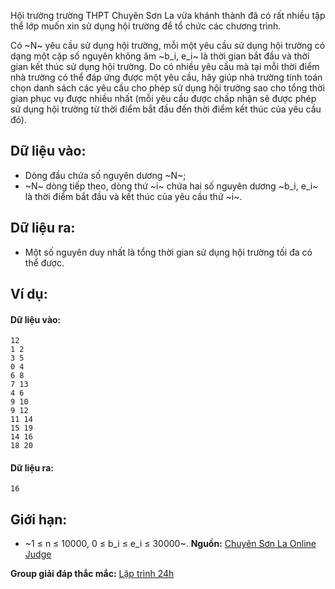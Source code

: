 Hội trường trường THPT Chuyên Sơn La vừa khánh thành đã có rất nhiều tập thể lớp muốn xin sử dụng hội trường để tổ chức các chương trình.

Có ~N~ yêu cầu sử dụng hội trường, mỗi một yêu cầu sử dụng hội trường có dạng một cặp số nguyên không âm ~b_i, e_i~ là thời gian bắt đầu và thời gian kết thúc sử dụng hội trường. Do có nhiều yêu cầu mà tại mỗi thời điểm nhà trường có thể đáp ứng được một yêu cầu, hãy giúp nhà trường tính toán chọn danh sách các yêu cầu cho phép sử dụng hội trường sao cho tổng thời gian phục vụ được nhiều nhất (mỗi yêu cầu được chấp nhận sẽ được phép sử dụng hội trường từ thời điểm bắt đầu đến thời điểm kết thúc của yêu cầu đó).

## Dữ liệu vào:
- Dòng đầu chứa số nguyên dương ~N~;
- ~N~ dòng tiếp theo, dòng thứ ~i~ chứa hai số nguyên dương ~b_i, e_i~ là thời điểm bắt đầu và kết thúc của yêu cầu thứ ~i~.

## Dữ liệu ra:
- Một số nguyên duy nhất là tổng thời gian sử dụng hội trường tối đa có thể được.

## Ví dụ:
#### Dữ liệu vào:
```
12
1 2
3 5
0 4
6 8
7 13
4 6
9 10
9 12
11 14
15 19
14 16
18 20
```

#### Dữ liệu ra:
```
16
```

## Giới hạn:
- ~1 ≤ n ≤ 10000, 0 ≤ b_i ≤ e_i ≤ 30000~.
**Nguồn:** [Chuyên Sơn La Online Judge](http://csloj.ddns.net/)

**Group giải đáp thắc mắc:** [Lập trình 24h](https://www.facebook.com/groups/1386904321519984)
